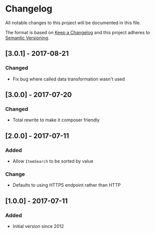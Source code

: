 # Changelog

All notable changes to this project will be documented in this file.

The format is based on [Keep a Changelog](http://keepachangelog.com/en/1.0.0/)
and this project adheres to [Semantic Versioning](http://semver.org/spec/v2.0.0.html).

## [3.0.1] - 2017-08-21
### Changed
- Fix bug where called data transformation wasn't used

## [3.0.0] - 2017-07-20
### Changed
- Total rewrite to make it composer friendly

## [2.0.0] - 2017-07-11
### Added
- Allow `ItemSearch` to be sorted by value

### Change
- Defaults to using HTTPS endpoint rather than HTTP

## [1.0.0] - 2017-07-11
### Added
- Initial version since 2012

